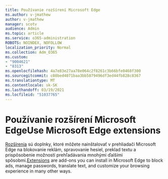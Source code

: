 ```yaml
---
title: Používanie rozšírení Microsoft Edge
ms.author: v-jmathew
author: v-jmathew
manager: scotv
audience: Admin
ms.topic: article
ms.service: o365-administration
ROBOTS: NOINDEX, NOFOLLOW
localization_priority: Normal
ms.collection: Adm_O365
ms.custom:
- "9004621"
- "8313"
ms.openlocfilehash: 4a7e83e27aa78e064c2f8261c3b66bfe0468f300
ms.sourcegitcommit: c08bed4071baa3bb5879496df3ed44fb828c8367
ms.translationtype: MT
ms.contentlocale: sk-SK
ms.lasthandoff: 03/19/2021
ms.locfileid: "51037765"
---
```

# <a name="use-microsoft-edge-extensions"></a><span data-ttu-id="5591a-102">Používanie rozšírení Microsoft Edge</span><span class="sxs-lookup"><span data-stu-id="5591a-102">Use Microsoft Edge extensions</span></span>

<span data-ttu-id="5591a-103">[Rozšírenia](https://go.microsoft.com/fwlink/?linkid=2135619) sú doplnky, ktoré môžete nainštalovať v prehliadači Microsoft Edge na blokovanie reklám, spravovanie hesiel, preklad textu a prispôsobenie možností prehľadávania mnohými ďalšími spôsobmi.</span><span class="sxs-lookup"><span data-stu-id="5591a-103">[Extensions](https://go.microsoft.com/fwlink/?linkid=2135619) are add-ons you can install in Microsoft Edge to block ads, manage passwords, translate text, and customize your browsing experience in many other ways.</span></span>
